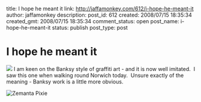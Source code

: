 title: I hope he meant it
link: http://jaffamonkey.com/612/i-hope-he-meant-it
author: jaffamonkey
description: 
post_id: 612
created: 2008/07/15 18:35:34
created_gmt: 2008/07/15 18:35:34
comment_status: open
post_name: i-hope-he-meant-it
status: publish
post_type: post

# I hope he meant it

![](http://www.jaffamonkey.co.uk/images/ihopehemeantit.jpg) I am keen on the Banksy style of graffiti art - and it is now well imitated.  I saw this one when walking round Norwich today.  Unsure exactly of the meaning - Banksy work is a little more obvious. 

![Zemanta Pixie](http://img.zemanta.com/reblog_e.png?x-id=6b84c0b6-313e-4883-91cf-202d51f9ac14)